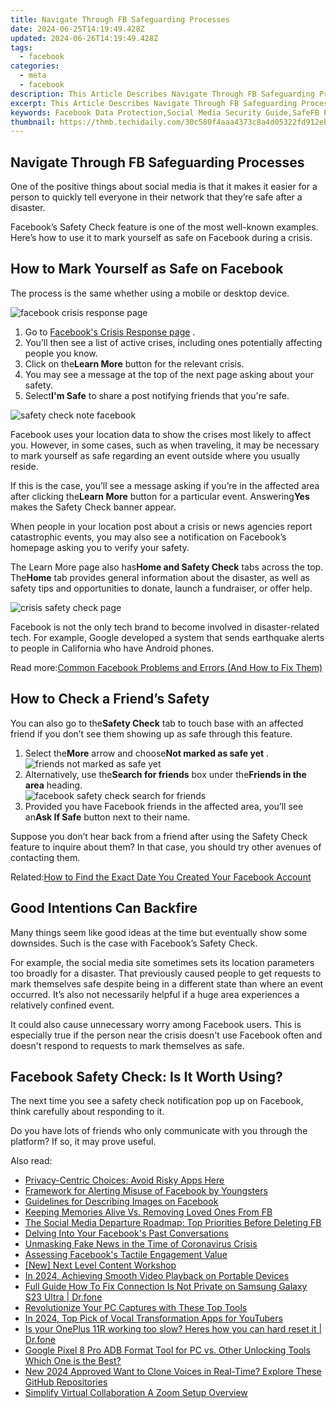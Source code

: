 ```yaml
---
title: Navigate Through FB Safeguarding Processes
date: 2024-06-25T14:19:49.428Z
updated: 2024-06-26T14:19:49.428Z
tags:
  - facebook
categories:
  - meta
  - facebook
description: This Article Describes Navigate Through FB Safeguarding Processes
excerpt: This Article Describes Navigate Through FB Safeguarding Processes
keywords: Facebook Data Protection,Social Media Security Guide,SafeFB Privacy Steps,Secure Account FB,FB Safety Procedures,Online Safeguarding FB,Optimal FB Security
thumbnail: https://thmb.techidaily.com/30c580f4aaa4373c8a4d05322fd912eb007bcd184d7b7f33639176575d3c4909.jpg
---
```


## Navigate Through FB Safeguarding Processes

 One of the positive things about social media is that it makes it easier for a person to quickly tell everyone in their network that they’re safe after a disaster.

 Facebook’s Safety Check feature is one of the most well-known examples. Here’s how to use it to mark yourself as safe on Facebook during a crisis.

## How to Mark Yourself as Safe on Facebook

The process is the same whether using a mobile or desktop device.

![facebook crisis response page](https://static1.makeuseofimages.com/wordpress/wp-content/uploads/2021/10/facebook-crisis-response-page.jpg)

1. Go to [Facebook's Crisis Response page](https://www.facebook.com/crisisresponse/) .
2. You’ll then see a list of active crises, including ones potentially affecting people you know.
3. Click on the**Learn More** button for the relevant crisis.
4. You may see a message at the top of the next page asking about your safety.
5. Select**I'm Safe** to share a post notifying friends that you're safe.

![safety check note facebook](https://static1.makeuseofimages.com/wordpress/wp-content/uploads/2021/10/safety-note.png)

 Facebook uses your location data to show the crises most likely to affect you. However, in some cases, such as when traveling, it may be necessary to mark yourself as safe regarding an event outside where you usually reside.

 If this is the case, you’ll see a message asking if you’re in the affected area after clicking the**Learn More** button for a particular event. Answering**Yes** makes the Safety Check banner appear.

 When people in your location post about a crisis or news agencies report catastrophic events, you may also see a notification on Facebook’s homepage asking you to verify your safety.

 The Learn More page also has**Home and Safety Check** tabs across the top. The**Home** tab provides general information about the disaster, as well as safety tips and opportunities to donate, launch a fundraiser, or offer help.

![crisis safety check page](https://static1.makeuseofimages.com/wordpress/wp-content/uploads/2021/10/crisis-safety-check-page.jpg)

 Facebook is not the only tech brand to become involved in disaster-related tech. For example, Google developed a system that sends earthquake alerts to people in California who have Android phones.

 Read more:[Common Facebook Problems and Errors (And How to Fix Them)](https://www.makeuseof.com/tag/fix-facebook-problems-errors/)

## How to Check a Friend’s Safety

 You can also go to the**Safety Check** tab to touch base with an affected friend if you don’t see them showing up as safe through this feature.

1. Select the**More** arrow and choose**Not marked as safe yet** .  
![friends not marked as safe yet](https://static1.makeuseofimages.com/wordpress/wp-content/uploads/2021/10/friends-not-marked-as-safe-yet.jpg)
2. Alternatively, use the**Search for friends** box under the**Friends in the area** heading.  
![facebook safety check search for friends](https://static1.makeuseofimages.com/wordpress/wp-content/uploads/2021/10/facebook-safety-check-search-for-friends.jpg)
3. Provided you have Facebook friends in the affected area, you’ll see an**Ask If Safe** button next to their name.

 Suppose you don’t hear back from a friend after using the Safety Check feature to inquire about them? In that case, you should try other avenues of contacting them.

 Related:[How to Find the Exact Date You Created Your Facebook Account](https://www.makeuseof.com/find-facebook-account-creation-date/)

## Good Intentions Can Backfire

 Many things seem like good ideas at the time but eventually show some downsides. Such is the case with Facebook’s Safety Check.

 For example, the social media site sometimes sets its location parameters too broadly for a disaster. That previously caused people to get requests to mark themselves safe despite being in a different state than where an event occurred. It’s also not necessarily helpful if a huge area experiences a relatively confined event.

 It could also cause unnecessary worry among Facebook users. This is especially true if the person near the crisis doesn't use Facebook often and doesn't respond to requests to mark themselves as safe.

## Facebook Safety Check: Is It Worth Using?

 The next time you see a safety check notification pop up on Facebook, think carefully about responding to it.

 Do you have lots of friends who only communicate with you through the platform? If so, it may prove useful.


<ins class="adsbygoogle"
     style="display:block"
     data-ad-format="autorelaxed"
     data-ad-client="ca-pub-7571918770474297"
     data-ad-slot="1223367746"></ins>



<ins class="adsbygoogle"
     style="display:block"
     data-ad-client="ca-pub-7571918770474297"
     data-ad-slot="8358498916"
     data-ad-format="auto"
     data-full-width-responsive="true"></ins>

<span class="atpl-alsoreadstyle">Also read:</span>
<div><ul>
<li><a href="https://facebook.techidaily.com/privacy-centric-choices-avoid-risky-apps-here/"><u>Privacy-Centric Choices: Avoid Risky Apps Here</u></a></li>
<li><a href="https://facebook.techidaily.com/framework-for-alerting-misuse-of-facebook-by-youngsters/"><u>Framework for Alerting Misuse of Facebook by Youngsters</u></a></li>
<li><a href="https://facebook.techidaily.com/guidelines-for-describing-images-on-facebook/"><u>Guidelines for Describing Images on Facebook</u></a></li>
<li><a href="https://facebook.techidaily.com/keeping-memories-alive-vs-removing-loved-ones-from-fb/"><u>Keeping Memories Alive Vs. Removing Loved Ones From FB</u></a></li>
<li><a href="https://facebook.techidaily.com/the-social-media-departure-roadmap-top-priorities-before-deleting-fb/"><u>The Social Media Departure Roadmap: Top Priorities Before Deleting FB</u></a></li>
<li><a href="https://facebook.techidaily.com/delving-into-your-facebooks-past-conversations/"><u>Delving Into Your Facebook's Past Conversations</u></a></li>
<li><a href="https://facebook.techidaily.com/unmasking-fake-news-in-the-time-of-coronavirus-crisis/"><u>Unmasking Fake News in the Time of Coronavirus Crisis</u></a></li>
<li><a href="https://facebook.techidaily.com/assessing-facebooks-tactile-engagement-value/"><u>Assessing Facebook's Tactile Engagement Value</u></a></li>
<li><a href="https://youtube-data.techidaily.com/ext-level-content-workshop/"><u>[New] Next Level Content Workshop</u></a></li>
<li><a href="https://extra-resources.techidaily.com/in-2024-achieving-smooth-video-playback-on-portable-devices/"><u>In 2024, Achieving Smooth Video Playback on Portable Devices</u></a></li>
<li><a href="https://howto.techidaily.com/full-guide-how-to-fix-connection-is-not-private-on-samsung-galaxy-s23-ultra-drfone-by-drfone-fix-android-problems-fix-android-problems/"><u>Full Guide How To Fix Connection Is Not Private on Samsung Galaxy S23 Ultra | Dr.fone</u></a></li>
<li><a href="https://on-screen-recording.techidaily.com/revolutionize-your-pc-captures-with-these-top-tools/"><u>Revolutionize Your PC Captures with These Top Tools</u></a></li>
<li><a href="https://youtube-help.techidaily.com/in-2024-top-pick-of-vocal-transformation-apps-for-youtubers/"><u>In 2024, Top Pick of Vocal Transformation Apps for YouTubers</u></a></li>
<li><a href="https://techidaily.com/is-your-oneplus-11r-working-too-slow-heres-how-you-can-hard-reset-it-drfone-by-drfone-reset-android-reset-android/"><u>Is your OnePlus 11R working too slow? Heres how you can hard reset it | Dr.fone</u></a></li>
<li><a href="https://bypass-frp.techidaily.com/google-pixel-8-pro-adb-format-tool-for-pc-vs-other-unlocking-tools-which-one-is-the-best-by-drfone-android/"><u>Google Pixel 8 Pro ADB Format Tool for PC vs. Other Unlocking Tools Which One is the Best?</u></a></li>
<li><a href="https://ai-voice-clone.techidaily.com/new-2024-approved-want-to-clone-voices-in-real-time-explore-these-github-repositories/"><u>New 2024 Approved Want to Clone Voices in Real-Time? Explore These GitHub Repositories</u></a></li>
<li><a href="https://digital-screen-recording.techidaily.com/simplify-virtual-collaboration-a-zoom-setup-overview/"><u>Simplify Virtual Collaboration  A Zoom Setup Overview</u></a></li>
</ul></div>
